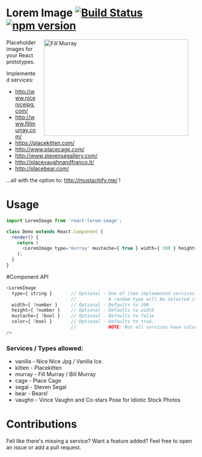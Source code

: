# Lorem Image [![Build Status](https://travis-ci.org/chriskjaer/react-lorem-image.svg)](https://travis-ci.org/chriskjaer/react-lorem-image) [![npm version](https://badge.fury.io/js/react-lorem-image.svg)](http://badge.fury.io/js/react-lorem-image)

<img src="http://mustachify.me/?src=http%3A%2F%2Fplacevaughnandfranco.it%2Fimg%2Fsample.jpg"
align='right' width="384" height="256" hspace="20" alt="Fill Murray"/>

Placeholder images for your React prototypes.

Implemented services:
- http://www.nicenicejpg.com/
- http://www.fillmurray.com/
- https://placekitten.com/
- http://www.placecage.com/
- http://www.stevensegallery.com/
- http://placevaughnandfranco.it/
- http://placebear.com/

...all with the option to: http://mustachify.me/ !


# Usage

```javascript
import LoremImage from 'react-lorem-image';

class Demo extends React.Component {
  render() {
    return (
      <LoremImage type='murray' mustache={ true } width={ 300 } height={ 300 } />
    );
  }
}
```


#Component API

```javascript
<LoremImage
  type={ string }       // Optional - One of (See implemented services below.)
                        //            A random type will be selected if empty
  width={ ?number }     // Optional - Defaults to 200
  height={ ?number }    // Optional - Defaults to width
  mustache={ ?bool }    // Optional - Defaults to false
  color={ ?bool }       // Optional - Defaults to true.
                        //            NOTE: Not all services have color.
/>
```

### Services / Types allowed:
  - vanilla - Nice Nice Jpg / Vanilla Ice.
  - kitten - Placekitten
  - murray - Fill Murray / Bill Murray
  - cage - Place Cage
  - segal - Steven Segal
  - bear - Bears!
  - vaughn - Vince Vaughn and Co-stars Pose for Idiotic Stock Photos

# Contributions
Fell like there's missing a service? Want a feature added?
Feel free to open an issue or add a pull request.
